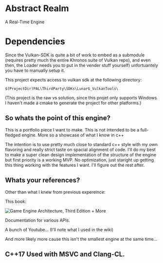 # Abstract Realm
A Real-Time Engine

# Dependencies
Since the Vulkan-SDK is quite a bit of work to embed as a submodule (requires pretty much the entire Khronos suite of Vulkan repo), and even then, the Loader needs you to put in the vender stuff yourself) unfortuantely you have to manually setup it.

This project expects access to vulkan sdk at the following directory:

`$(ProjectDir)PAL\ThirdParty\SDKs\LunarG_VulkanTools\`

(This project is the raw vs solution, since this projet only supports Windows I haven't made a cmake to generate the project for other platforms.)


## So whats the point of this engine?

This is a portfolio piece I want to make. This is not intended to be a full-fledged engine. More so a showcase of what I know in c++

The intention is to use pretty much close to standard c++ style with my own flavoring and really strict taste on spacial alignment of code. I'll do my best to make a super clean design implementation of the structure of the engine but first priority is a working MVP. No optimization, just staright up getting this thing working with the features I want. I'll figure out the rest after.

## Whats your references?

Other than what I knew from previous expereince:

This book: 

![Game Engine Architecture, Third Edition](https://i.imgur.com/oMnHm74.png) + More

Documentation for various APIs.

A bunch of Youtube... (I'll note what I used in the wiki)

And more likely more cause this isn't the smallest engine at the same time...

## C++17 Used with MSVC and Clang-CL. 
